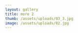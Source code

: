 ```yaml
---
layout: gallery
title: more 2
thumb: /assets/uploads/03_3.jpg
image: /assets/uploads/02.jpg
---
```

